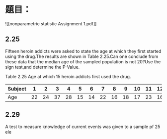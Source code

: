 # 題目：
![[nonparametric statistic Assignment 1.pdf]]
## 2.25
Fifteen heroin addicts were asked to state the age at which they first started using the drug.The results are shown in Table 2.25.Can one conclude from these data that the median age of the sampled population is not 20?Use the sign test,and determine the P-Value.

Table 2.25 Age at which 15 heroin addicts first used the drug.

| Subject | 1   | 2   | 3   | 4   | 5   | 6   | 7   | 8   | 9   | 10  | 11  | 12  | 13  | 14  | 15  |
| ------- | --- | --- | --- | --- | --- | --- | --- | --- | --- | --- | --- | --- | --- | --- | --- |
| Age     | 22  | 24  | 37  | 28  | 15  | 14  | 22  | 16  | 18  | 17  | 23  | 16  | 20  | 18  | 15  |



## 2.29
A test to measure knowledge of current events was given to a sample pf 25 ele